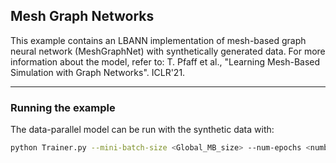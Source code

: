 ## Mesh Graph Networks

This example contains an LBANN implementation of mesh-based graph neural network (MeshGraphNet) with 
synthetically generated data. 
For more information about the model, refer to: T. Pfaff et al., "Learning Mesh-Based Simulation with Graph Networks". ICLR'21.

---
### Running the example

The data-parallel model can be run with the synthetic data with: 

```bash
python Trainer.py --mini-batch-size <Global_MB_size> --num-epochs <number of epochs>
```
